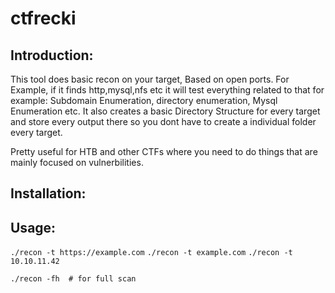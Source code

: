 # ctfrecki

## Introduction:

This tool does basic recon on your target, Based on open ports.
For Example, if it finds http,mysql,nfs etc it will test everything related to that for example: Subdomain Enumeration, directory enumeration, Mysql Enumeration etc.
It also creates a basic Directory Structure for every target and store every output there so you dont have to create a individual folder every target.

Pretty useful for HTB and other CTFs where you need to do things that are mainly focused on vulnerbilities.

## Installation:



## Usage:

```./recon -t https://example.com```
```./recon -t example.com```
```./recon -t 10.10.11.42```


```./recon -fh  # for full scan```


